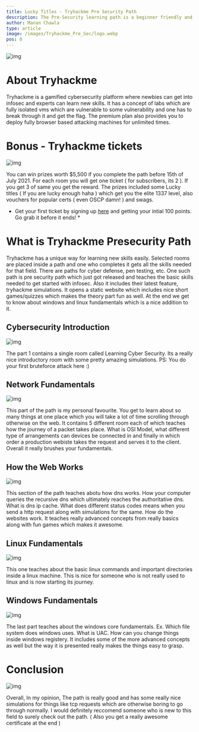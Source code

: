 ```yaml
---
title: Lucky Titles - Tryhackme Pre Security Path
description: The Pre-Security learning path is a beginner friendly and fun way to learn the basics. 
author: Manan Chawla
type: article
image: /images/Tryhackme_Pre_Sec/logo.webp
pos: 0
---
```

![img](/images/Tryhackme_Pre_Sec/logo.webp)
# About Tryhackme

Tryhackme is a gamified cybersecurity platform where newbies can get into infosec and experts can learn new skills. It has a concept of labs which are fully isolated vms which are vulnerable to some vulnerability and one has to break through it and get the flag. The premium plan also provides you to deploy fully browser based attacking machines for unlimited times.

# Bonus - Tryhackme tickets

![img](/images/Tryhackme_Pre_Sec/tickets.webp)

You can win prizes worth $5,500 if you complete the path before 15th of July 2021. For each room you will get one ticket ( for subscribers, its 2 ). If you get 3 of same you get the reward. The prizes included some Lucky titles ( If you are lucky enough haha ) which get you the elite 1337 level, also vouchers for popular certs ( even OSCP damn! ) and swags.
* Get your first ticket by signing up [here](https://tryhackme.com/signup?referrer=a7b70fe042fa5dd991076e6f7b45f53b0a380dc2) and getting your intial 100 points. Go grab it before it ends! *

# What is Tryhackme Presecurity Path

Tryhackme has a unique way for learning new skills easily. Selected rooms are placed inside a path and one who completes it gets all the skills needed for that field. There are paths for cyber defense, pen testing, etc. One such path is pre security path which just got released and teaches the basic skills needed to get started with infosec. Also it includes their latest feature, tryhackme simulations. It opens a static website which includes nice short games/quizzes which makes the theory part fun as well. At the end we get to know about windows and linux fundamentals which is a nice addition to it.

## Cybersecurity Introduction

![img](/images/Tryhackme_Pre_Sec/part1.webp)

The part 1 contains a single room called Learning Cyber Security. Its a really nice introductory room with some pretty amazing simulations. PS: You do your first bruteforce attack here :)


## Network Fundamentals

![img](/images/Tryhackme_Pre_Sec/part2.webp)

This part of the path is my personal favourite. You get to learn about so many things at one place which you will take a lot of time scrolling through otherwise on the web. It contains 5 different room each of which teaches how the journey of a packet takes place. What is OSI Model, what different type of arrangements can devices be connected in and finally in which order a production webiste takes the request and serves it to the client. Overall it really brushes your fundamentals. 

## How the Web Works

![img](/images/Tryhackme_Pre_Sec/part3.webp)

This section of the path teaches abotu how dns works. How your computer queries the recursive dns which ultimately reaches the authoritative dns. What is dns ip cache. What does different status codes means when you send a http request along with simulations for the same. How do the websites work. It teaches really advanced concepts from really basics along with fun games which makes it awesome.

## Linux Fundamentals

![img](/images/Tryhackme_Pre_Sec/part4.webp)

This one teaches about the basic linux commands and important directories inside a linux machine. This is nice for someone who is not really used to linux and is now starting its journey.

## Windows Fundamentals

![img](/images/Tryhackme_Pre_Sec/part5.webp)

The last part teaches about the windows core fundamentals. Ex. Which file system does windows uses. What is UAC. How can you change things inside windows registery. It includes some of the more advanced concepts as well but the way it is presented really makes the things easy to grasp.

# Conclusion

![img](/images/Tryhackme_Pre_Sec/conclusion.webp)

Overall, In my opinion, The path is really good and has some really nice simulations for things like tcp requests which are otherwise boring to go through normally. I would definitely reccomend someone who is new to this field to surely check out the path. ( Also you get a really awesome certificate at the end )